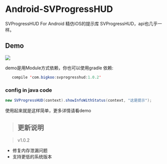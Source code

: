 # Android-SVProgressHUD
SVProgressHUD For Android
精仿iOS的提示库 SVProgressHUD，api也几乎一样。

## Demo
![](https://github.com/saiwu-bigkoo/Android-SVProgressHUD/blob/master/preview/svprogresshuddemo.gif)

demo是用Module方式依赖，你也可以使用gradle 依赖:
```java
   compile 'com.bigkoo:svprogresshud:1.0.2'
```

### config in java code

```java
new SVProgressHUD(context).showInfoWithStatus(context, "这是提示");
```
使用起来就是这样简单，更多详情请看demo

>## 更新说明

>v1.0.2
 - 修复内存泄漏问题  <br />
 - 支持更低的系统版本  <br />
